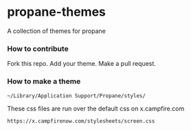 propane-themes
==============

A collection of themes for propane

### How to contribute

Fork this repo.
Add your theme.
Make a pull request.

### How to make a theme

    ~/Library/Application Support/Propane/styles/

These css files are run over the default css on x.campfire.com

    https://x.campfirenow.com/stylesheets/screen.css
